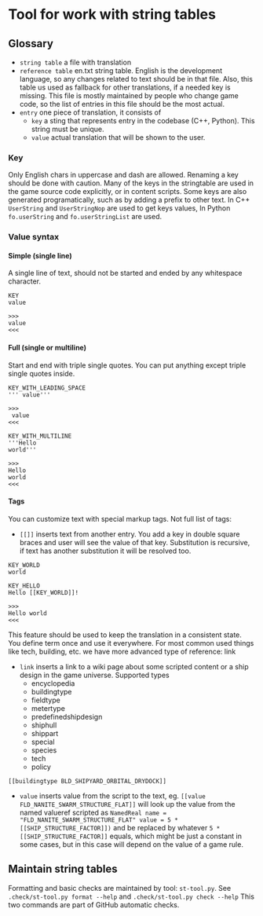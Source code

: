 # Tool for work with string tables

## Glossary

- `string table` a file with translation
- `reference table` en.txt string table.
  English is the development language, so any changes related to text should be in that file.
  Also, this table us used as fallback for other translations, if a needed key is missing.
  This file is mostly maintained by people who change game code,
  so the list of entries in this file should be the most actual.
- `entry` one piece of translation, it consists of
  - `key` a sting that represents entry in the codebase (C++, Python).
    This string must be unique.
  - `value` actual translation that will be shown to the user.

### Key
Only English chars in uppercase and dash are allowed.
Renaming a key should be done with caution.
Many of the keys in the stringtable are used in the game source code explicitly,
or in content scripts.
Some keys are also generated programatically, such as by adding a prefix to other text.
In C++ `UserString` and `UserStringNop` are used to get keys values,
In Python `fo.userString` and `fo.userStringList` are used.

### Value syntax
#### Simple (single line)
A single line of text, should not be started and ended by any whitespace character.

```
KEY
value

>>>
value
<<<
```

#### Full (single or multiline)
Start and end with triple single quotes.
You can put anything except triple single quotes inside.

```
KEY_WITH_LEADING_SPACE
''' value'''

>>>
 value
<<<

KEY_WITH_MULTILINE
'''Hello
world'''

>>>
Hello
world
<<<

```


#### Tags
You can customize text with special markup tags. Not full list of tags:

- `[[]]` inserts text from another entry.
  You add a key in double square braces and user will see the value of that key.
  Substitution is recursive, if text has another substitution it will be resolved too.

```
KEY_WORLD
world

KEY_HELLO
Hello [[KEY_WORLD]]!

>>>
Hello world
<<<
```

This feature should be used to keep the translation in a consistent state.
You define term once and use it everywhere.
For most common used things like tech, building, etc. we have more advanced type of reference: link

- `link` inserts a link to a wiki page about some scripted content or a ship design in the game universe.
Supported types
  - encyclopedia
  - buildingtype
  - fieldtype
  - metertype
  - predefinedshipdesign
  - shiphull
  - shippart
  - special
  - species
  - tech
  - policy
```
[[buildingtype BLD_SHIPYARD_ORBITAL_DRYDOCK]]
```

- `value` inserts value from the script to the text,
  eg. `[[value FLD_NANITE_SWARM_STRUCTURE_FLAT]]` will look up the value from
  the named valueref scripted as
  `NamedReal name = "FLD_NANITE_SWARM_STRUCTURE_FLAT" value = 5 * [[SHIP_STRUCTURE_FACTOR]])`
  and be replaced by whatever `5 * [[SHIP_STRUCTURE_FACTOR]]` equals,
  which might be just a constant in some cases,
  but in this case will depend on the value of a game rule.


## Maintain string tables
Formatting and basic checks are maintained by tool: `st-tool.py`.
See `.check/st-tool.py format --help` and `.check/st-tool.py check --help`
This two commands are part of GitHub automatic checks.
